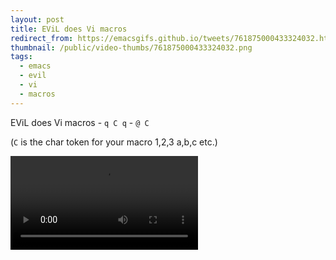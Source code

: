 ```yaml
---
layout: post
title: EViL does Vi macros
redirect_from: https://emacsgifs.github.io/tweets/761875000433324032.html
thumbnail: /public/video-thumbs/761875000433324032.png
tags:
  - emacs
  - evil
  - vi
  - macros
---
```


EViL does Vi macros - `q C q` - `@ C`

(`C` is the char token for your macro 1,2,3 a,b,c etc.)

<video controls autoplay loop>
  <source src="/public/videos/761875000433324032.mp4" type="video/mp4">
    Sorry your browser does not support the video tag, maybe time to upgrade?
</video>
